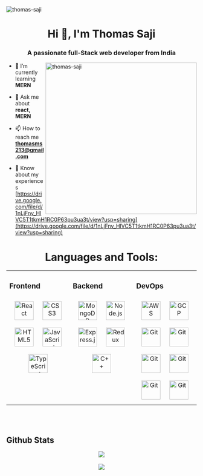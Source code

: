 <img src="https://visme.co/blog/wp-content/uploads/2019/10/animated-presentation-software-header-wide.gif" alt="thomas-saji" />
<h1 align="center">Hi 👋, I'm Thomas Saji</h1>
<h3 align="center">A passionate full-Stack web developer from India</h3>

 <img align="right" width= '400px' src="https://cdn.dribbble.com/users/1162077/screenshots/3848914/programmer.gif" alt="thomas-saji" />

- 🌱 I’m currently learning **MERN**

- 💬 Ask me about **react, MERN**

- 📫 How to reach me **thomasms213@gmail.com**

- 📄 Know about my experiences [https://drive.google.com/file/d/1nLjFnv_HlVC5T1tkmH1RC0P63pu3ua3t/view?usp=sharing](https://drive.google.com/file/d/1nLjFnv_HlVC5T1tkmH1RC0P63pu3ua3t/view?usp=sharing)

<h1 align="center">Languages and Tools:</h1>
<table><tr><td valign="top" width="33%">
 
### Frontend  
<div align="center">  
<img style="margin: 10px" src="https://profilinator.rishav.dev/skills-assets/react-original-wordmark.svg" alt="React" height="50" />  

<img style="margin: 10px" src="https://profilinator.rishav.dev/skills-assets/css3-original-wordmark.svg" alt="CSS3" height="50" />  
<img style="margin: 10px" src="https://profilinator.rishav.dev/skills-assets/html5-original-wordmark.svg" alt="HTML5" height="50" />  
<img style="margin: 10px" src="https://profilinator.rishav.dev/skills-assets/javascript-original.svg" alt="JavaScript" height="50" />  
<img style="margin: 10px" src="https://profilinator.rishav.dev/skills-assets/typescript-original.svg" alt="TypeScript" height="50" />  


</div>

</td><td valign="top" width="33%">


### Backend  
<div align="center">  
 

  
<img style="margin: 10px" src="https://profilinator.rishav.dev/skills-assets/mongodb-original-wordmark.svg" alt="MongoDB" height="50" />  
<img style="margin: 10px" src="https://profilinator.rishav.dev/skills-assets/nodejs-original-wordmark.svg" alt="Node.js" height="50" />  

<img style="margin: 10px" src="https://profilinator.rishav.dev/skills-assets/express-original-wordmark.svg" alt="Express.js" height="50" />  

<img style="margin: 10px" src="https://profilinator.rishav.dev/skills-assets/redux-original.svg" alt="Redux" height="50" />  
<img style="margin: 10px" src="https://www.svgrepo.com/show/353468/babel.svg" alt="C++" height="50" />  
</div>

</td><td valign="top" width="33%">



### DevOps  
<div align="center">  
<img style="margin: 10px" src="https://profilinator.rishav.dev/skills-assets/amazonwebservices-original-wordmark.svg" alt="AWS" height="50" />  
<img style="margin: 10px" src="https://profilinator.rishav.dev/skills-assets/google_cloud-icon.svg" alt="GCP" height="50" />  

<img style="margin: 10px" src="https://profilinator.rishav.dev/skills-assets/git-scm-icon.svg" alt="Git" height="50" />  

<img style="margin: 10px" src="https://www.vectorlogo.zone/logos/getpostman/getpostman-icon.svg" alt="Git" height="50" />  
<img style="margin: 10px" src="https://www.vectorlogo.zone/logos/heroku/heroku-icon.svg" alt="Git" height="50" />  
<img style="margin: 10px" src="https://www.svgrepo.com/show/361653/vercel-logo.svg" alt="Git" height="50" />  
<img style="margin: 10px" src="https://www.svgrepo.com/show/354048/material-ui.svg" alt="Git" height="50" />  
<img style="margin: 10px" src="https://cdn-icons-png.flaticon.com/512/733/733553.png" alt="Git" height="50" />  

</div>

</td></tr></table>  

<br/>  



<br/>  


## Github Stats  
<div align="center"><img src="https://github-readme-stats.vercel.app/api?username=ThOmas-Saji&show_icons=true&count_private=true&hide_border=true" align="center" /></div>  

<br/>  


<div align="center">
<img src="https://komarev.com/ghpvc/?username=ThOmas-Saji&&style=flat-square" align="center" />
</div>  
  

<br/>  

